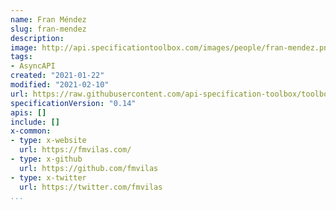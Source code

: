 ```yaml
---
name: Fran Méndez
slug: fran-mendez
description:
image: http://api.specificationtoolbox.com/images/people/fran-mendez.png
tags:
- AsyncAPI
created: "2021-01-22"
modified: "2021-02-10"
url: https://raw.githubusercontent.com/api-specification-toolbox/toolbox/main/_people/fran-mendez.md
specificationVersion: "0.14"
apis: []
include: []
x-common:
- type: x-website
  url: https://fmvilas.com/
- type: x-github
  url: https://github.com/fmvilas
- type: x-twitter
  url: https://twitter.com/fmvilas  
...
```

